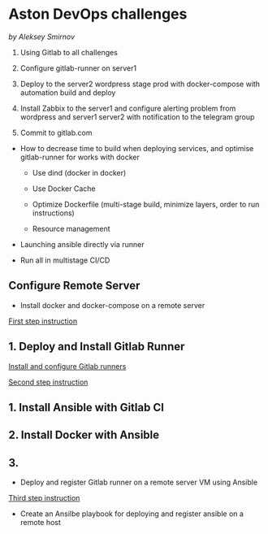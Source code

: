 # Aston DevOps challenges

*by Aleksey Smirnov*

1. Using Gitlab to all challenges

2. Configure gitlab-runner on server1

3. Deploy to the server2 wordpress stage prod with docker-compose with automation build and deploy

4. Install Zabbix to the server1 and configure alerting problem from wordpress and server1 server2 with notification to the telegram group

5. Commit to gitlab.com

* How to decrease time to build when deploying services, and optimise gitlab-runner for works with docker

  - Use dind (docker in docker)

  - Use Docker Cache

  - Optimize Dockerfile (multi-stage build, minimize layers, order to run instructions)

  - Resource management

* Launching ansible directly via runner

* Run all in multistage CI/CD


## Configure Remote Server

* Install docker and docker-compose on a remote server

[First step instruction](info/0_install_docker.md)

## 1. Deploy and Install Gitlab Runner

[Install and configure Gitlab runners](https://docs.gitlab.com/ee/tutorials/create_register_first_runner/)


[Second step instruction](info/1_install_ansible.md)

## 1. Install Ansible with Gitlab CI
## 2. Install Docker with Ansible


## 3. 

* Deploy and register Gitlab runner on a remote server VM using Ansible 

[Third step instruction](info/2_install_gitlab_runner.md)

* Create an Ansilbe playbook for deploying and register ansible on a remote host
